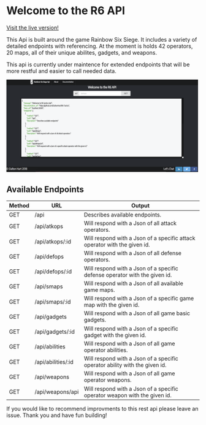 # Welcome to the R6 API

[Visit the live version!](https://boiling-fjord-73796.herokuapp.com/)

This Api is built around the game Rainbow Six Siege. It includes a variety of detailed endpoints with referencing. At the moment is holds 42 operators, 20 maps, all of their unique abilites, gadgets, and weapons.

This api is currently under maintence for extended endpoints that will be more restful and easier to call needed data.

<img src='./assets/homescreenshot.png' width='500px'>

## Available Endpoints

| Method  | URL| Output |
| ------| ----- | -----|
| GET  | /api  | Describes available endpoints. |
| GET  | /api/atkops  | Will respond with a Json of all attack operators. |
| GET  | /api/atkops/:id  | Will respond with a Json of a specific attack operator with the given id. |
| GET  | /api/defops  | Will respond with a Json of all defense operators. |
| GET  | /api/defops/:id  | Will respond with a Json of a specific defense operator with the given id.|
| GET  | /api/smaps  | Will respond with a Json of all available game maps.|
| GET  | /api/smaps/:id  | Will respond with a Json of a specific game map with the given id.|
| GET  | /api/gadgets  | Will respond with a Json of all game basic gadgets.|
| GET  | /api/gadgets/:id  | Will respond with a Json of a specific gadget with the given id.|
| GET  | /api/abilities | Will respond with a Json of all game operator abilities.|
| GET  | /api/abilities/:id | Will respond with a Json of a specific operator ability with the given id.|
| GET  | /api/weapons | Will respond with a Json of all game operator weapons.|
| GET  | /api/weapons/api | Will respond with a Json of a specific operator weapon with the given id.|


If you would like to recommend improvments to this rest api please leave an issue. Thank you and have fun building!